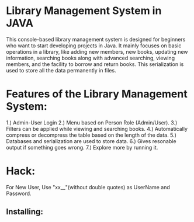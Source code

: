 # Library Management System in JAVA
This console-based library management system is designed for beginners who want to start developing projects in Java. It mainly focuses on basic operations in a library, like adding new members, new books, updating new information, searching books along with advanced searching, viewing members, and the facility to borrow and return books. This serialization is used to store all the data permanently in files.

# Features of the Library Management System:

1.) Admin-User Login
2.) Menu based on Person Role (Admin/User).
3.) Filters can be applied while viewing and searching books.
4.) Automatically compress or decompress the table based on the length of the data.
5.) Databases and serialization are used to store data.
6.) Gives resonable output if something goes wrong.
7.) Explore more by running it.

# Hack:
For New User, Use "xx__"(without double quotes) as UserName and Password.

## Installing:
